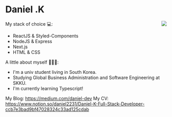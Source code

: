 Daniel .K
============
<img align='right' src="https://github-readme-stats.vercel.app/api?username=daniel2231&show_icons=true">

My stack of choice 💻: 
- ReactJS & Styled-Components
- NodeJS & Express
- Next.js
- HTML & CSS

A little about myself 🕵🏻‍♂️:
- I'm a univ student living in South Korea.
- Studying Global Business Administration and Software Engineering at SKKU.
- I'm currently learning Typescript!


My Blog: https://medium.com/daniel-dev
My CV: https://www.notion.so/daniel2231/Daniel-K-Full-Stack-Developer-ccb7e3bad9bf47028324c33ad125cdab

